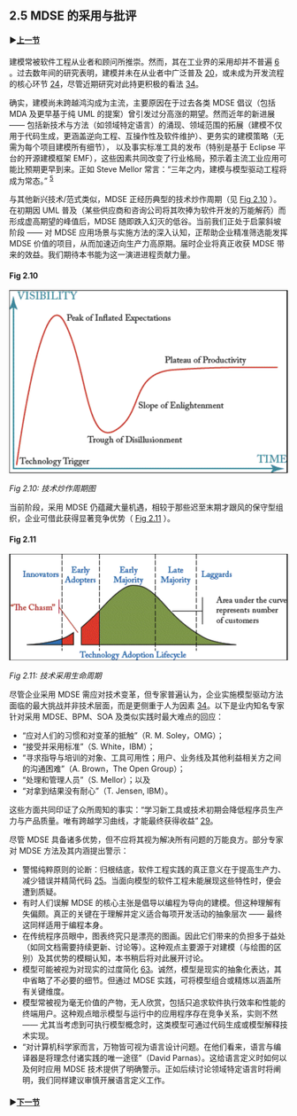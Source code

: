 ## 2.5  MDSE 的采用与批评

#### ▶[上一节](4.md)

建模常被软件工程从业者和顾问所推崇。然而，其在工业界的采用却并不普遍 [6](../bibliography.md#6) 。过去数年间的研究表明，建模并未在从业者中广泛普及 [20](../bibliography.md#20)，或未成为开发流程的核心环节 [24](../bibliography.md#24)，尽管近期研究对此持更积极的看法 [34](../bibliography.md#34)。

确实，建模尚未跨越鸿沟成为主流，主要原因在于过去各类 MDSE 倡议（包括 MDA 及更早基于纯 UML 的提案）曾引发过分高涨的期望。然而近年的新进展 —— 包括新技术与方法（如领域特定语言）的涌现、领域范围的拓展（建模不仅用于代码生成，更涵盖逆向工程、互操作性及软件维护）、更务实的建模策略（无需为每个项目建模所有细节）， 以及事实标准工具的发布（特别是基于 Eclipse 平台的开源建模框架 EMF），这些因素共同改变了行业格局，预示着主流工业应用可能比预期更早到来。正如 Steve Mellor 常言：“三年之内，建模与模型驱动工程将成为常态。” <sup>[5](0.md#5)</sup>

与其他新兴技术/范式类似，MDSE 正经历典型的技术炒作周期（见 [Fig 2.10](#fig-210) ）。在初期因 UML 普及（某些供应商和咨询公司将其吹捧为软件开发的万能解药）而形成虚高期望的峰值后，MDSE 随即跌入幻灭的低谷。当前我们正处于启蒙斜坡阶段 —— 对 MDSE 应用场景与实施方法的深入认知，正帮助企业精准筛选能发挥 MDSE 价值的项目，从而加速迈向生产力高原期。届时企业将真正收获 MDSE 带来的效益。我们期待本书能为这一演进进程贡献力量。

#### Fig 2.10
![Fig 2.10](../img/fig2.10.png)

*Fig 2.10: 技术炒作周期图*

当前阶段，采用 MDSE 仍蕴藏大量机遇，相较于那些迟至末期才跟风的保守型组织，企业可借此获得显著竞争优势（ [Fig 2.11](#fig-211) ）。

#### Fig 2.11
![Fig 2.11](../img/fig2.11.png)

*Fig 2.11: 技术采用生命周期*

尽管企业采用 MDSE 需应对技术变革，但专家普遍认为，企业实施模型驱动方法面临的最大挑战并非技术层面，而是更侧重于人为因素 [34](../bibliography.md#34)。以下是业内知名专家针对采用 MDSE、BPM、SOA 及类似实践时最大难点的回应：

- “应对人们的习惯和对变革的抵触”（R. M. Soley，OMG）；
- “接受并采用标准”（S. White，IBM）；
- “寻求指导与培训的对象、工具可用性；用户、业务线及其他利益相关方之间的沟通困难”（A. Brown，The Open Group）；
- “处理和管理人员”（S. Mellor）；以及
- “对拿到结果没有耐心”（T. Jensen, IBM）。

这些方面共同印证了众所周知的事实：“学习新工具或技术初期会降低程序员生产力与产品质量。唯有跨越学习曲线，才能最终获得收益” [29](../bibliography.md#29)。

尽管 MDSE 具备诸多优势，但不应将其视为解决所有问题的万能良方。部分专家对 MDSE 方法及其内涵提出警示：

- 警惕纯粹原则的论断：归根结底，软件工程实践的真正意义在于提高生产力、减少错误并精简代码 [25](../bibliography.md#25)。当面向模型的软件工程未能展现这些特性时，便会遭到质疑。
- 有时人们误解 MDSE 的核心主张是倡导以编程为导向的建模。但这种理解有失偏颇。真正的关键在于理解并定义适合每项开发活动的抽象层次 —— 最终这同样适用于编程本身。
- 在传统程序员眼中，图表终究只是漂亮的图画。因此它们带来的负担多于益处（如同文档需要持续更新、讨论等）。这种观点主要源于对建模（与绘图的区别）及其优势的模糊认知，本书稍后将对此展开讨论。
- 模型可能被视为对现实的过度简化 [63](../bibliography.md#63)。诚然，模型是现实的抽象化表达，其中省略了不必要的细节。但通过 MDSE 实践，可将模型组合或精炼以涵盖所有关键维度。
- 模型常被视为毫无价值的产物，无人欣赏，包括只追求软件执行效率和性能的终端用户。这种观点暗示模型与运行中的应用程序存在竞争关系，实则不然 —— 尤其当考虑到可执行模型概念时，这类模型可通过代码生成或模型解释技术实现。
- “对计算机科学家而言，万物皆可视为语言设计问题。在他们看来，语言与编译器是将理念付诸实践的唯一途径”（David Parnas）。这给语言定义时如何以及何时应用 MDSE 技术提供了明确警示。正如后续讨论领域特定语言时将阐明，我们同样建议审慎开展语言定义工作。

#### ▶[下一节](ch3/0.md)

